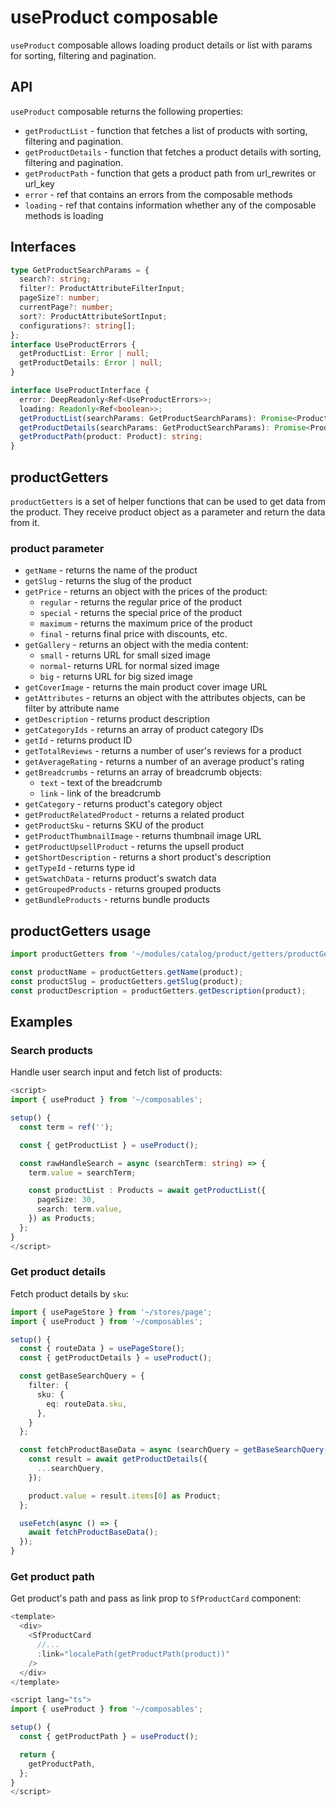 # useProduct composable

`useProduct` composable allows loading product details or list with params for sorting, filtering and pagination.

## API
`useProduct` composable returns the following properties:

- `getProductList` - function that fetches a list of products with sorting, filtering and pagination.
- `getProductDetails` - function that fetches a product details with sorting, filtering and pagination.
- `getProductPath` - function that gets a product path from url_rewrites or url_key 
- `error` - ref that contains an errors from the composable methods
- `loading` - ref that contains information whether any of the composable methods is loading

## Interfaces

```ts
type GetProductSearchParams = {
  search?: string;
  filter?: ProductAttributeFilterInput;
  pageSize?: number;
  currentPage?: number;
  sort?: ProductAttributeSortInput;
  configurations?: string[];
};
interface UseProductErrors {
  getProductList: Error | null;
  getProductDetails: Error | null;
}

interface UseProductInterface {
  error: DeepReadonly<Ref<UseProductErrors>>;
  loading: Readonly<Ref<boolean>>;
  getProductList(searchParams: GetProductSearchParams): Promise<ProductList | null>;
  getProductDetails(searchParams: GetProductSearchParams): Promise<ProductDetails | null>;
  getProductPath(product: Product): string;
}
```

## productGetters

`productGetters` is a set of helper functions that can be used to get data from the product. They receive product object as a parameter and return the data from it.

### product parameter

- `getName` - returns the name of the product
- `getSlug` - returns the slug of the product
- `getPrice` - returns an object with the prices of the product:
  - `regular` - returns the regular price of the product
  - `special` - returns the special price of the product
  - `maximum` - returns the maximum price of the product
  - `final` - returns final price with discounts, etc.
- `getGallery` - returns an object with the media content:
  - `small` - returns URL for small sized image
  - `normal`- returns URL for normal sized image
  - `big` - returns URL for big sized image
- `getCoverImage` - returns the main product cover image URL
- `getAttributes` - returns an object with the attributes objects, can be filter by attribute name
- `getDescription` - returns product description
- `getCategoryIds` - returns an array of product category IDs
- `getId` - returns product ID
- `getTotalReviews` - returns a number of user's reviews for a product
- `getAverageRating` - returns a number of an average product's rating
- `getBreadcrumbs` - returns an array of breadcrumb objects:
  - `text` - text of the breadcrumb
  - `link` - link of the breadcrumb
- `getCategory` - returns product's category object
- `getProductRelatedProduct` - returns a related product
- `getProductSku` - returns SKU of the product
- `getProductThumbnailImage` - returns thumbnail image URL
- `getProductUpsellProduct` - returns the upsell product
- `getShortDescription` - returns a short product's description
- `getTypeId` - returns type id
- `getSwatchData` - returns product's swatch data
- `getGroupedProducts` - returns grouped products
- `getBundleProducts` - returns bundle products


## productGetters usage

```ts
import productGetters from '~/modules/catalog/product/getters/productGetters';

const productName = productGetters.getName(product);
const productSlug = productGetters.getSlug(product);
const productDescription = productGetters.getDescription(product);
```

## Examples

### Search products

Handle user search input and fetch list of products:

```ts
<script>
import { useProduct } from '~/composables';

setup() {
  const term = ref('');

  const { getProductList } = useProduct();

  const rawHandleSearch = async (searchTerm: string) => {
    term.value = searchTerm;

    const productList : Products = await getProductList({
      pageSize: 30,
      search: term.value,
    }) as Products;
  };
}
</script>
```

### Get product details

Fetch product details by `sku`:

```ts
import { usePageStore } from '~/stores/page';
import { useProduct } from '~/composables';

setup() {
  const { routeData } = usePageStore();
  const { getProductDetails } = useProduct();

  const getBaseSearchQuery = {
    filter: {
      sku: {
        eq: routeData.sku,
      },
    }
  };

  const fetchProductBaseData = async (searchQuery = getBaseSearchQuery()) => {
    const result = await getProductDetails({
      ...searchQuery,
    });

    product.value = result.items[0] as Product;
  };

  useFetch(async () => {
    await fetchProductBaseData();
  });
}
```

### Get product path

Get product's path and pass as link prop to `SfProductCard` component:

```ts
<template>
  <div>
    <SfProductCard
      //...
      :link="localePath(getProductPath(product))"
    />
  </div>
</template>

<script lang="ts">
import { useProduct } from '~/composables';

setup() {
  const { getProductPath } = useProduct();

  return {
    getProductPath,
  };
}
</script>
```